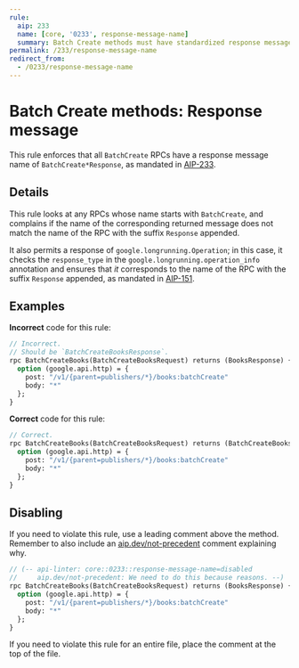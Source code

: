 ```yaml
---
rule:
  aip: 233
  name: [core, '0233', response-message-name]
  summary: Batch Create methods must have standardized response message names.
permalink: /233/response-message-name
redirect_from:
  - /0233/response-message-name
---
```


# Batch Create methods: Response message

This rule enforces that all `BatchCreate` RPCs have a response message name of
`BatchCreate*Response`, as mandated in [AIP-233][].

## Details

This rule looks at any RPCs whose name starts with `BatchCreate`, and
complains if the name of the corresponding returned message does not match the
name of the RPC with the suffix `Response` appended.

It also permits a response of `google.longrunning.Operation`; in this case, it
checks the `response_type` in the `google.longrunning.operation_info`
annotation and ensures that _it_ corresponds to the name of the RPC with the
suffix `Response` appended, as mandated in [AIP-151][].

## Examples

**Incorrect** code for this rule:

```proto
// Incorrect.
// Should be `BatchCreateBooksResponse`.
rpc BatchCreateBooks(BatchCreateBooksRequest) returns (BooksResponse) {
  option (google.api.http) = {
    post: "/v1/{parent=publishers/*}/books:batchCreate"
    body: "*"
  };
}
```

**Correct** code for this rule:

```proto
// Correct.
rpc BatchCreateBooks(BatchCreateBooksRequest) returns (BatchCreateBooksResponse) {
  option (google.api.http) = {
    post: "/v1/{parent=publishers/*}/books:batchCreate"
    body: "*"
  };
}
```

## Disabling

If you need to violate this rule, use a leading comment above the method.
Remember to also include an [aip.dev/not-precedent][] comment explaining why.

```proto
// (-- api-linter: core::0233::response-message-name=disabled
//     aip.dev/not-precedent: We need to do this because reasons. --)
rpc BatchCreateBooks(BatchCreateBooksRequest) returns (BooksResponse) {
  option (google.api.http) = {
    post: "/v1/{parent=publishers/*}/books:batchCreate"
    body: "*"
  };
}
```

If you need to violate this rule for an entire file, place the comment at the
top of the file.

[aip-233]: https://aip.dev/233
[aip-151]: https://aip.dev/151
[aip.dev/not-precedent]: https://aip.dev/not-precedent
